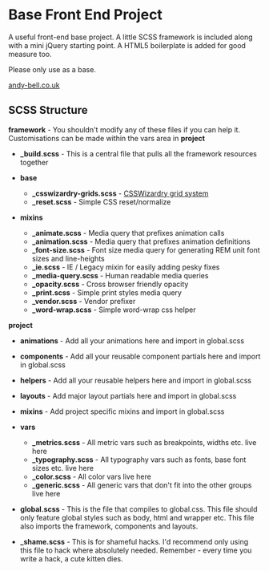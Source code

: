 Base Front End Project
======================

A useful front-end base project. A little SCSS framework is included along with a mini jQuery starting point. A HTML5 boilerplate is added for good measure too.

Please only use as a base. 

[andy-bell.co.uk](http://andy-bell.co.uk)

SCSS Structure
--------------


**framework** - You shouldn't modify any of these files if you can help it. Customisations can be made within the vars area in **project**

- **_build.scss** - This is a central file that pulls all the framework resources together

- **base** 
	- **_csswizardry-grids.scss** - [CSSWizardry grid system](https://github.com/csswizardry/csswizardry-grids)
	- **_reset.scss** - Simple CSS reset/normalize

- **mixins**
	- **_animate.scss** - Media query that prefixes animation calls
	- **_animation.scss** - Media query that prefixes animation definitions
	- **_font-size.scss** - Font size media query for generating REM unit font sizes and line-heights
	- **_ie.scss** - IE / Legacy mixin for easily adding pesky fixes
	- **_media-query.scss** - Human readable media queries
	- **_opacity.scss** - Cross browser friendly opacity
	- **_print.scss** - Simple print styles media query
	- **_vendor.scss** - Vendor prefixer
	- **_word-wrap.scss** - Simple word-wrap css helper
	

**project**

- **animations** - Add all your animations here and import in global.scss
	
- **components** - Add all your reusable component partials here and import in global.scss

- **helpers** - Add all your reusable helpers here and import in global.scss

- **layouts** - Add major layout partials here and import in global.scss

- **mixins** - Add project specific mixins and import in global.scss

- **vars** 
	- **_metrics.scss** - All metric vars such as breakpoints, widths etc. live here
	- **_typography.scss** - All typography vars such as fonts, base font sizes etc. live here
	- **_color.scss** - All color vars live here
	- **_generic.scss** - All generic vars that don't fit into the other groups live here
	
- **global.scss** - This is the file that compiles to global.css. This file should only feature global styles such as body, html and wrapper etc. This file also imports the framework, components and layouts.

- **_shame.scss** - This is for shameful hacks. I'd recommend only using this file to hack where absolutely needed. Remember - every time you write a hack, a cute kitten dies.